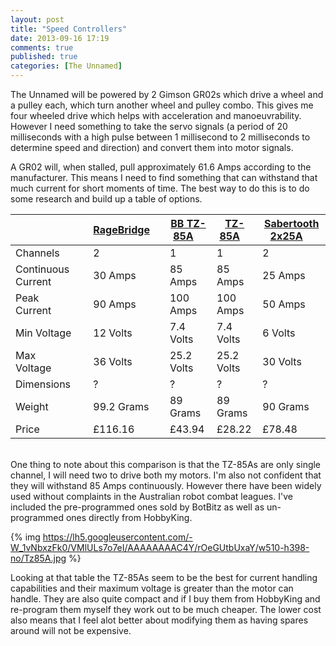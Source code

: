 ```yaml
---
layout: post
title: "Speed Controllers"
date: 2013-09-16 17:19
comments: true
published: true
categories: [The Unnamed]
---
```

The Unnamed will be powered by 2 Gimson GR02s which drive a wheel and a pulley each, which turn another wheel and pulley combo. This gives me four wheeled drive which helps with acceleration and manoeuvrability. However I need something to take the servo signals (a period of 20 milliseconds with a high pulse between 1 millisecond to 2 milliseconds to determine speed and direction) and convert them into motor signals.

A GR02 will, when stalled, pull approximately 61.6 Amps according to the manufacturer. This means I need to find something that can withstand that much current for short moments of time. The best way to do this is to do some research and build up a table of options.

|&nbsp;|[RageBridge](http://e0designs.com/products/ragebridge/)&emsp;|[BB TZ-85A](http://www.botbitz.com/index.php?route=product/product&path=59&product_id=59)&emsp;|[TZ-85A](http://www.hobbyking.com/hobbyking/store/__29644__Turnigy_Brushless_ESC_85A_w_5A_SBEC_UK_Warehouse_.html)&emsp;|[Sabertooth 2x25A](http://www.dimensionengineering.com/products/sabertooth2x25)&emsp;
|---------|----------|---------|------|--
|Channels&emsp;| 2 | 1 | 1 | 2
|Continuous Current&emsp;| 30 Amps | 85 Amps | 85 Amps | 25 Amps
|Peak Current&emsp;| 90 Amps | 100 Amps | 100 Amps | 50 Amps
|Min Voltage&emsp;| 12 Volts | 7.4 Volts | 7.4 Volts | 6 Volts
|Max Voltage&emsp;| 36 Volts | 25.2 Volts | 25.2 Volts | 30 Volts
|Dimensions&emsp;| ? | ? | ? | ? 
|Weight&emsp;| 99.2 Grams | 89 Grams | 89 Grams | 90 Grams
|Price&emsp;| &pound;116.16 | &pound;43.94 | &pound;28.22 | &pound;78.48|
<br />
One thing to note about this comparison is that the TZ-85As are only single channel, I will need two to drive both my motors. I'm also not confident that they will withstand 85 Amps continuously. However there have been widely used without complaints in the Australian robot combat leagues. I've included the pre-programmed ones sold by BotBitz as well as un-programmed ones directly from HobbyKing.

{% img https://lh5.googleusercontent.com/-W_1vNbxzFk0/VMlULs7o7eI/AAAAAAAAC4Y/rOeGUtbUxaY/w510-h398-no/Tz85A.jpg %}

Looking at that table the TZ-85As seem to be the best for current handling capabilities and their maximum voltage is greater than the motor can handle. They are also quite compact and if I buy them from HobbyKing and re-program them myself they work out to be much cheaper. The lower cost also means that I feel alot better about modifying them as having spares around will not be expensive.
